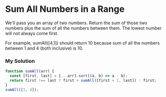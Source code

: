 # Sum All Numbers in a Range

We'll pass you an array of two numbers. Return the sum of those two numbers plus the sum of all the numbers between them. The lowest number will not always come first.

For example, sumAll([4,1]) should return 10 because sum of all the numbers between 1 and 4 (both inclusive) is 10.

### My Solution

```javascript
function sumAll(arr) {
  const [first, last] = [...arr].sort((a, b) => a - b);
  return first !== last ? first + sumAll([first + 1, last]) : first;
}
sumAll([1, 4]);
```
